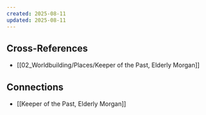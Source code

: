 ```yaml
---
created: 2025-08-11
updated: 2025-08-11
---
```




## Cross-References

- [[02_Worldbuilding/Places/Keeper of the Past, Elderly Morgan]]


## Connections

- [[Keeper of the Past, Elderly Morgan]]
